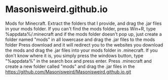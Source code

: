 # Masonisweird.github.io
Mods for Minecraft. Extract the folders that I provide, and drag the .jar files in your mods folder. If you can't find the mods folder, press Win+R, type %appdata%/.minecraft and if the mods folder doesn't pop up, just create a folder named "mods" in all lowercase and drag the .jar files to the mods folder
Press download and it will redirect you to the websites you download the mods and drag the .jar files into your mods folder in .minecraft. If you don't know where it is, you simply press the windows button, type "%appdata%" in the search box and press enter. Press .minecraft and create a new folder called "mods" and drag the .jar files in the 
https://github.com/Masonisweird/Masonisweird.github.io.git
